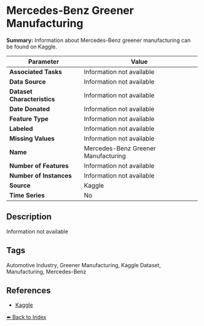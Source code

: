 # Mercedes-Benz Greener Manufacturing

**Summary:** Information about Mercedes-Benz greener manufacturing can be found on Kaggle.

| Parameter | Value |
| --- | --- |
| **Associated Tasks** | Information not available |
| **Data Source** | Information not available |
| **Dataset Characteristics** | Information not available |
| **Date Donated** | Information not available |
| **Feature Type** | Information not available |
| **Labeled** | Information not available |
| **Missing Values** | Information not available |
| **Name** | Mercedes-Benz Greener Manufacturing |
| **Number of Features** | Information not available |
| **Number of Instances** | Information not available |
| **Source** | Kaggle |
| **Time Series** | No |

## Description

Information not available

## Tags

Automotive Industry, Greener Manufacturing, Kaggle Dataset, Manufacturing, Mercedes-Benz

## References

- [Kaggle](https://www.kaggle.com/datasets/swetashetye/mercedesbenz-greener-manufacturing)

[⬅️ Back to Index](../README.md)
